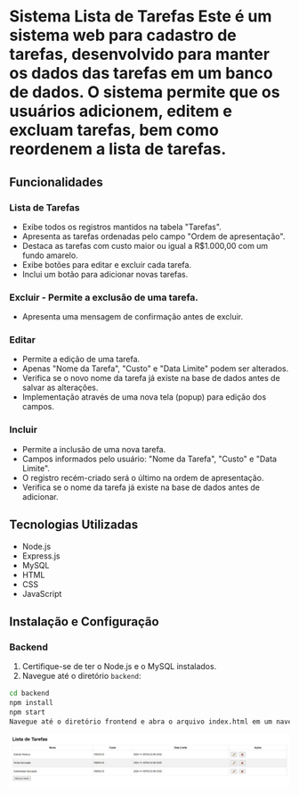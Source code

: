 # Sistema Lista de Tarefas Este é um sistema web para cadastro de tarefas, desenvolvido para manter os dados das tarefas em um banco de dados. O sistema permite que os usuários adicionem, editem e excluam tarefas, bem como reordenem a lista de tarefas. 

## Funcionalidades 

### Lista de Tarefas 
- Exibe todos os registros mantidos na tabela "Tarefas". 
- Apresenta as tarefas ordenadas pelo campo "Ordem de apresentação". 
- Destaca as tarefas com custo maior ou igual a R$1.000,00 com um fundo amarelo. 
- Exibe botões para editar e excluir cada tarefa. 
- Inclui um botão para adicionar novas tarefas. 
### Excluir - Permite a exclusão de uma tarefa. 
- Apresenta uma mensagem de confirmação antes de excluir.
### Editar 
- Permite a edição de uma tarefa. 
- Apenas "Nome da Tarefa", "Custo" e "Data Limite" podem ser alterados. 
- Verifica se o novo nome da tarefa já existe na base de dados antes de salvar as alterações. 
- Implementação através de uma nova tela (popup) para edição dos campos. 
### Incluir 
- Permite a inclusão de uma nova tarefa. 
- Campos informados pelo usuário: "Nome da Tarefa", "Custo" e "Data Limite". 
- O registro recém-criado será o último na ordem de apresentação. 
- Verifica se o nome da tarefa já existe na base de dados antes de adicionar.

## Tecnologias Utilizadas 
- Node.js
- Express.js 
- MySQL 
- HTML 
- CSS
- JavaScript 
## Instalação e Configuração 
### Backend 
1. Certifique-se de ter o Node.js e o MySQL instalados. 
2. Navegue até o diretório `backend`: 
```bash 
cd backend
npm install
npm start
Navegue até o diretório frontend e abra o arquivo index.html em um navegador.
```

![Resultado final do projeto](./TarefasSistema/img/preview.png)
